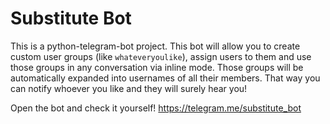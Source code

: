# Substitute Bot

This is a python-telegram-bot project. This bot will allow you to create custom user groups (like `whateveryoulike`), assign users to them and use those groups in any conversation via inline mode. Those groups will be automatically expanded into usernames of all their members. That way you can notify whoever you like and they will surely hear you!

Open the bot and check it yourself! https://telegram.me/substitute_bot
